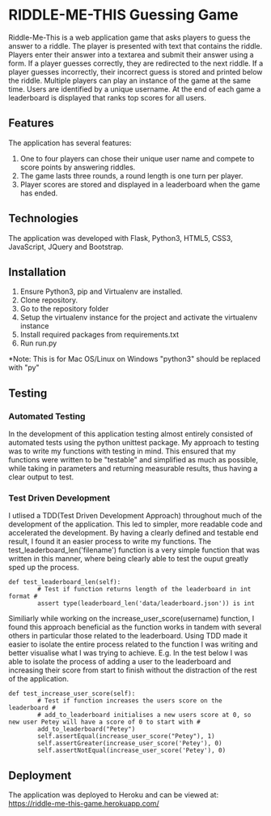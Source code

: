 # RIDDLE-ME-THIS Guessing Game 

Riddle-Me-This is a web application game that asks players to guess the answer to a riddle. The player is presented with text that contains the riddle. Players enter their answer into a textarea and submit their answer using a form. If a player guesses correctly, they are redirected to the next riddle. If a player guesses incorrectly, their incorrect guess is stored and printed below the riddle. Multiple players can play an instance of the game at the same time. Users are identified by a unique username. At the end of each game a leaderboard is displayed that ranks top scores for all users.

## Features

The application has several features:

1. One to four players can chose their unique user name and compete to score points by answering riddles.
2. The game lasts three rounds, a round length is one turn per player.
3. Player scores are stored and displayed in a leaderboard when the game has ended.

## Technologies

The application was developed with Flask, Python3, HTML5, CSS3, JavaScript, JQuery and Bootstrap.

## Installation

1. Ensure Python3, pip and Virtualenv are installed.
2. Clone repository.
4. Go to the repository folder
5. Setup the virtualenv instance for the project and activate the virtualenv instance 
7. Install required packages from requirements.txt 
8. Run run.py 

*Note: This is for Mac OS/Linux on Windows "python3" should be replaced with "py"

## Testing

### Automated Testing

In the development of this application testing almost entirely consisted of automated tests using the python unittest package. My approach to testing was to write my functions with testing in mind. This ensured that my functions were written to be "testable" and simplified as much as possible, while taking in parameters and returning measurable results, thus having a clear output to test.

### Test Driven Development

I utlised a TDD(Test Driven Development Approach) throughout much of the development of the application. This led to simpler, more readable code and accelerated the development. By having a clearly defined and testable end result, I found it an easier process to write my functions. The test_leaderboard_len('filename') function is a very simple function that was written in this manner, where being clearly able to test the ouput greatly sped up the process.

```
def test_leaderboard_len(self):
        # Test if function returns length of the leaderboard in int format #
        assert type(leaderboard_len('data/leaderboard.json')) is int
 ```

Similiarly while working on the increase_user_score(username) function, I found this approach beneficial as the function works in tandem with several others in particular those related to the leaderboard. Using TDD made it easier to isolate the entire process related to the function I was writing and better visualise what I was trying to achieve. E.g. In the test below I was able to isolate the process of adding a user to the leaderboard and increasing their score from start to finish without the distraction of the rest of the application.

```
def test_increase_user_score(self):
        # Test if function increases the users score on the leaderboard #
        # add_to_leaderboard initialises a new users score at 0, so new user Petey will have a score of 0 to start with #
        add_to_leaderboard("Petey")
        self.assertEqual(increase_user_score("Petey"), 1)
        self.assertGreater(increase_user_score('Petey'), 0)
        self.assertNotEqual(increase_user_score('Petey'), 0)
```

## Deployment

The application was deployed to Heroku and can be viewed at: <https://riddle-me-this-game.herokuapp.com/>
